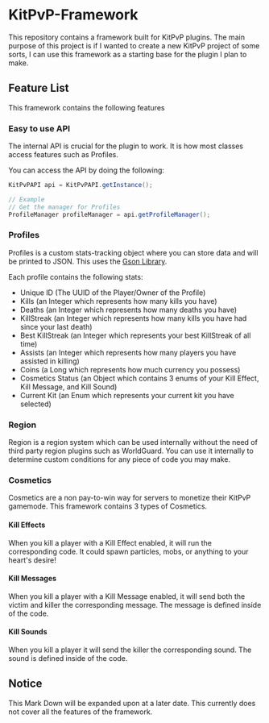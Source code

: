 ﻿# KitPvP-Framework

This repository contains a framework built for KitPvP plugins. The main purpose of this project is if I wanted to create
a new KitPvP project of some sorts, I can use this framework as a starting base for the plugin I plan to make.

## Feature List

This framework contains the following features

### Easy to use API

The internal API is crucial for the plugin to work. It is how most classes access features such as Profiles.

You can access the API by doing the following:

```JAVA
KitPvPAPI api = KitPvPAPI.getInstance();

// Example
// Get the manager for Profiles
ProfileManager profileManager = api.getProfileManager();
```

### Profiles

Profiles is a custom stats-tracking object where you can store data and will be printed to JSON. This uses
the [Gson Library](https://github.com/google/gson).

Each profile contains the following stats:

* Unique ID (The UUID of the Player/Owner of the Profile)
* Kills (an Integer which represents how many kills you have)
* Deaths (an Integer which represents how many deaths you have)
* KillStreak (an Integer which represents how many kills you have had since your last death)
* Best KillStreak (an Integer which represents your best KillStreak of all time)
* Assists (an Integer which represents how many players you have assisted in killing)
* Coins (a Long which represents how much currency you possess)
* Cosmetics Status (an Object which contains 3 enums of your Kill Effect, Kill Message, and Kill Sound)
* Current Kit (an Enum which represents your current kit you have selected)

### Region

Region is a region system which can be used internally without the need of third party region plugins such as
WorldGuard. You can use it internally to determine custom conditions for any piece of code you may make.

### Cosmetics
Cosmetics are a non pay-to-win way for servers to monetize their KitPvP gamemode. This framework contains 3 types of Cosmetics.

#### Kill Effects
When you kill a player with a Kill Effect enabled, it will run the corresponding code. It could spawn particles, mobs, or anything to your heart's desire!

#### Kill Messages
When you kill a player with a Kill Message enabled, it will send both the victim and killer the corresponding message. The message is defined inside of the code.

#### Kill Sounds
When you kill a player it will send the killer the corresponding sound. The sound is defined inside of the code.

## Notice

This Mark Down will be expanded upon at a later date. This currently does not cover all the features of the framework.
